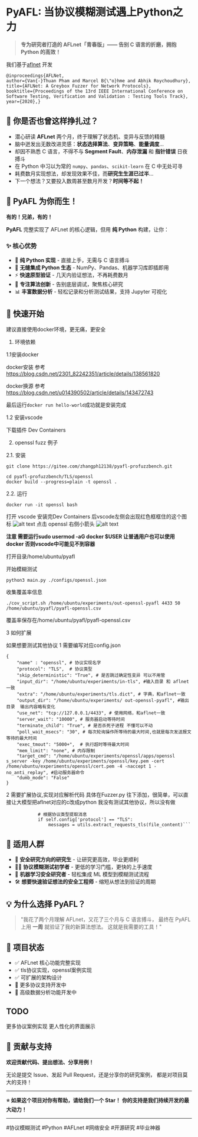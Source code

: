 # PyAFL: 当协议模糊测试遇上Python之力

> **专为研究者打造的 AFLnet「青春版」—— 告别 C 语言的折磨，拥抱 Python 的高效！**


我们基于[aflnet](https://github.com/aflnet/aflnet) 开发

```
@inproceedings{AFLNet,
author={Van{-}Thuan Pham and Marcel B{\"o}hme and Abhik Roychoudhury},
title={AFLNet: A Greybox Fuzzer for Network Protocols},
booktitle={Proceedings of the 13rd IEEE International Conference on Software Testing, Verification and Validation : Testing Tools Track},
year={2020},}
```

## 🤔 你是否也曾这样挣扎过？

- 潜心研读 **AFLnet** 两个月，终于理解了状态机、变异与反馈的精髓
- 脑中迸发出无数改进灵感：**状态选择算法**、**变异策略**、**能量调度**...
- 却因不熟悉 C 语言，不得不与 **Segment Fault**、**内存泄漏** 和 **指针错误** 日夜搏斗
- 在 Python 中习以为常的 `numpy`、`pandas`、`scikit-learn` 在 C 中无处可寻
- 耗费数月实现想法，却发现效果不佳，而**研究生生涯已过半**...
- 下一个想法？又要投入数周甚至数月开发？**时间等不起！**

## 🎯 PyAFL 为你而生！

**有的！兄弟，有的！**

**PyAFL** 完整实现了 AFLnet 的核心逻辑，但用 **纯 Python** 构建，让你：

### ✨ 核心优势
- 🐍 **纯 Python 实现** - 直接上手，无需与 C 语言搏斗
- 🔧 **无缝集成 Python 生态** - NumPy、Pandas、机器学习库即插即用
- ⚡ **快速原型验证** - 几天内验证想法，不再耗费数月
- 🧠 **专注算法创新** - 告别底层调试，聚焦核心研究
- 📊 **丰富数据分析** - 轻松记录和分析测试结果，支持 Jupyter 可视化

## 🚀 快速开始
建议直接使用docker环境，更无痛，更安全

1. 环境依赖

1.1安装docker

docker安装 参考
https://blog.csdn.net/2301_82242351/article/details/138561820

docker换源 参考
https://blog.csdn.net/u014390502/article/details/143472743

最后运行`docker run hello-world`成功就是安装完成


1.2 安装vscode

下载插件 Dev  Containers


2. openssl fuzz 例子

2.1. 安装
```
git clone https://gitee.com/zhangph12138/pyafl-profuzzbench.git

cd pyafl-profuzzbench/TLS/openssl
docker build --progress=plain -t openssl .

```
2.2. 运行
```
docker run -it openssl bash

```

打开 vscode 安装完Dev  Containers 后vscode左侧会出现红色框框住的这个图标
![alt text](pics/image.png)
点击 openssl 右侧小箭头
![alt text](pics/image2.png)

**注意 需要运行sudo usermod -aG docker $USER 让普通用户也可以使用docker 否则vscode中可能见不到容器**

打开目录/home/ubuntu/pyafl

开始模糊测试
```
python3 main.py ./configs/openssl.json

```
收集覆盖率信息
```
./cov_script.sh /home/ubuntu/experiments/out-openssl-pyafl 4433 50 /home/ubuntu/pyafl/pyafl-openssl.csv
```
覆盖率保存在/home/ubuntu/pyafl/pyafl-openssl.csv


3 如何扩展

如果想要测试其他协议 
1 需要编写对应config.json

```
{
    "name" : "openssl", # 协议实现名字 
    "protocol": "TLS",  # 协议类型
    "skip_deterministic": "True", # 是否跳过确定性变异 可以不用管
    "input_dir": "/home/ubuntu/experiments/in-tls", #输入目录 和 aflnet一致
    "extra": "/home/ubuntu/experiments/tls.dict", # 字典，和aflnet一致
    "output_dir": "/home/ubuntu/experiments/ out-openssl-pyafl", #输出目录  输出内容略有变化
    "use_net": "tcp://127.0.0.1/4433", # 使用网络，和aflnet一致
    "server_wait": "10000", # 服务器启动等待时间
    "terminate_child": "True", # 是否杀死子进程 不懂可以不动
    "poll_wait_msecs": "30", # 每次轮询操作所等待的最大时间,也就是每次发送报文等待的最大时间 
    "exec_tmout": "5000+",  # 执行超时等待最大时间
    "mem_limit": "none", # 内存限制
    "target_cmd": "/home/ubuntu/experiments/openssl/apps/openssl s_server -key /home/ubuntu/experiments/openssl/key.pem -cert /home/ubuntu/experiments/openssl/cert.pem -4 -naccept 1 -no_anti_replay", #启动服务器命令
    "dumb_mode": "False"
}
```
2 需要扩展协议,实现对应解析代码 具体在Fuzzer.py 往下添加，很简单，可以直接让大模型把aflnet对应的c改成python 我没有测试其他协议，所以没有做

```
            # 根据协议类型提取消息
            if self.config['protocol'] == "TLS":
                messages = utils.extract_requests_tls(file_content)```
```



## 📖 适用人群

- 🔬 **安全研究方向的研究生** - 让研究更高效，毕业更顺利
- 🧑‍💻 **协议模糊测试初学者** - 更低的学习门槛，更快的上手速度
- 🤖 **机器学习安全研究者** - 轻松集成 ML 模型到模糊测试流程
- 🛠️ **想要快速验证想法的安全工程师** - 缩短从想法到验证的周期

## 💡 为什么选择 PyAFL？

> "我花了两个月理解 AFLnet，又花了三个月与 C 语言搏斗，
> 最终在 PyAFL 上用 **一周** 就验证了我的新算法想法。
> 这就是我需要的工具！"

## 🌟 项目状态

- ✅ AFLnet 核心功能完整实现
- ✅ tls协议实现，openssl案例实现
- ✅ 可扩展的架构设计
- 🚧 更多协议支持开发中
- 🚧 高级数据分析功能开发中

## TODO

更多协议案例实现
更人性化的界面展示



## 🤝 贡献与支持

**欢迎贡献代码、提出想法、分享用例！**

无论是提交 Issue、发起 Pull Request，还是分享你的研究案例，
都是对项目莫大的支持！

---

**⭐ 如果这个项目对你有帮助，请给我们一个 Star！**
**你的支持是我们持续开发的最大动力！**

---

#协议模糊测试 #Python #AFLnet #网络安全 #开源研究 #毕业神器